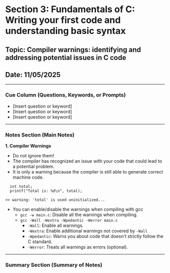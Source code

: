 # Section 3: Fundamentals of C: Writing your first code and understanding basic syntax

## Topic: Compiler warnings: identifying and addressing potential issues in C code
## Date: 11/05/2025

---

### Cue Column (Questions, Keywords, or Prompts)

- [Insert question or keyword]
- [Insert question or keyword]
- [Insert question or keyword]

---

### Notes Section (Main Notes)
 
**1. Compiler Warnings**
- Do not ignore them!
- The compiler has recognized an issue with your code that could lead to a potential problem.
- It is only a warning because the compiler is still able to generate correct machine code.
```
  int total;
  printf("Total is: %d\n", total);

>> warning: 'total' is used uninitialized...
```
- You can enable/disable the warnings when compiling with gcc
  - ```gcc -w main.c```: Disable all the warnings when compiling.
  - ```gcc -Wall -Wextra -Wpedantic -Werror main.c```
    - ```-Wall```: Enable all warnings.
    - ```-Wextra```: Enable additional warnings not covered by ```-Wall```
    - ```-Wpedantic```: Warns you about code that doesn't strictly follow the C standard.
    - ```-Werror```: Treats all warnings as errors (optional).
---

### Summary Section (Summary of Notes)


